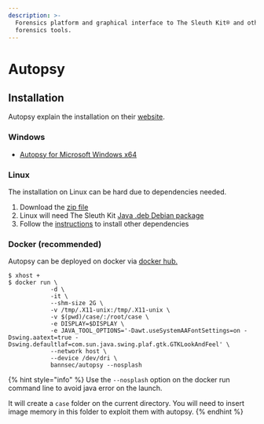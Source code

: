 ```yaml
---
description: >-
  Forensics platform and graphical interface to The Sleuth Kit® and other
  forensics tools.
---
```


# Autopsy

## Installation

Autopsy explain the installation on their [website](https://www.autopsy.com/download/).

### Windows

* [Autopsy for Microsoft Windows x64](https://github.com/sleuthkit/autopsy/releases/download/autopsy-4.20.0/autopsy-4.20.0-64bit.msi)

### Linux

The installation on Linux can be hard due to dependencies needed.

1. Download the [zip file](https://github.com/sleuthkit/autopsy/releases/download/autopsy-4.20.0/autopsy-4.20.0.zip)
2. Linux will need The Sleuth Kit [Java .deb Debian package](https://github.com/sleuthkit/sleuthkit/releases/download/sleuthkit-4.12.0/sleuthkit-java\_4.12.0-1\_amd64.deb)
3. Follow the [instructions](https://github.com/sleuthkit/autopsy/blob/develop/Running\_Linux\_OSX.md) to install other dependencies

### Docker (recommended)

Autopsy can be deployed on docker via [docker hub.](https://hub.docker.com/r/bannsec/autopsy)

```
$ xhost +
$ docker run \
            -d \
            -it \
            --shm-size 2G \
            -v /tmp/.X11-unix:/tmp/.X11-unix \
            -v $(pwd)/case/:/root/case \
            -e DISPLAY=$DISPLAY \
            -e JAVA_TOOL_OPTIONS='-Dawt.useSystemAAFontSettings=on -Dswing.aatext=true -Dswing.defaultlaf=com.sun.java.swing.plaf.gtk.GTKLookAndFeel' \
            --network host \
            --device /dev/dri \
            bannsec/autopsy --nosplash

```

{% hint style="info" %}
&#x20;Use the `--nosplash` option on the docker run command line to avoid java error on the launch.

It will create a `case` folder on the current directory. You will need to insert image memory in this folder to exploit them with autopsy.
{% endhint %}
